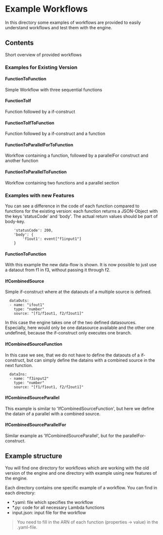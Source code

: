 # Example Workflows

In this directory some examples of workflows are provided to easily understand workflows and test them with the engine.

## Contents

Short overview of provided workflows

### Examples for Existing Version

#### FunctionToFunction
Simple Workflow with three sequential functions

#### FunctionToIf
Function followed by a if-construct

#### FunctionToIfToFunction
Function followed by a if-construct and a function

#### FunctionToParallelForToFunction
Workflow containing a function, followed by a parallelFor construct and another function

#### FunctionToParallelToFunction
Workflow containing two functions and a parallel section

### Examples with new Features

You can see a difference in the code of each function compared to functions for the existing version: each function returns a JSON-Object with the keys 'statusCode' and 'body'. The actual return values should be part of body-key.

```
    'statusCode': 200,
    'body': {
        'f1out1': event["f1input1"]
    }
```

#### FunctionToFunction
With this example the new data-flow is shown. It is now possible to just use a dataout from f1 in f3, without passing it through f2.

#### IfCombinedSource
Simple if-construct where at the dataouts of a multiple source is defined.

```
  dataOuts:
  - name: "ifout1"
    type: "number"
    source: "[f1/f1out1, f2/f2out1]"
```

In this case the engine takes one of the two defined datasources. Especially, here would only be one datasource available and the other one undefined, because the if-construct only executes one branch.

#### IfCombinedSourceFunction
In this case we see, that we do not have to define the dataouts of a if-construct, but can simply define the datains with a combined source in the next function.

```
  dataIns:
  - name: "f3input2"
    type: "number"
    source: "[f1/f1out1, f2/f2out1]"
```

#### IfCombinedSourceParallel
This example is similar to 'IfCombinedSourceFunction', but here we define the datain of a parallel with a combined source.

#### IfCombinedSourceParallelFor
Similar example as 'IfCombinedSourceParallel', but for the parallelFor-construct.

## Example structure

You will find one directory for workflows which are working with the old version of the engine and one directory with example using new features of the engine.

Each directory contains one specific example of a workflow. You can find in each directory:

- *.yaml: file which specifies the workflow
- *.py: code for all necessary Lambda functions
- input.json: input file for the workflow

> You need to fill in the ARN of each function (properties -> value) in the .yaml-file.